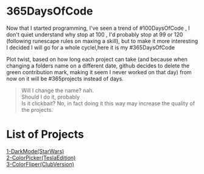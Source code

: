 # 365DaysOfCode
 Now that I started programming, I've seen a trend of   #100DaysOfCode , I don't quiet understand why stop at 100 , I'd probably stop at 99 or 120 (following runescape rules on maxing a skill), but to make it more interesting I decided I will go for a whole cyclel,here it is my #365DaysOfCode

Plot twist, based on how long each project can take (and because when changing a folders name on a different date, github decides to delete the green contribution mark, making it seem I never worked on that day) from now on it will be #365projects instead of days.
>Will I change the name? nah.<br>
>Should I do it, probably<br>
>Is it clickbait? No, in fact doing it this way may increase the quality of the projects.

<h1> List of Projects </h1>

[1-DarkMode(StarWars)](https://github.com/deivmaik/365DaysOfCode/tree/1-DarkMode(StarWars)/)<br>
[2-ColorPicker(TeslaEdition)](https://github.com/deivmaik/365DaysOfCode/tree/2-ColorPicker(TeslaEdition))<br>
[3-ColorFliper(ClubVersion)](https://github.com/deivmaik/365DaysOfCode/tree/3-ColorFliper(ClubVersion))
